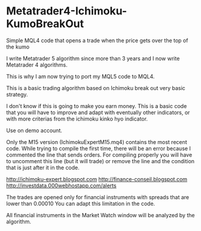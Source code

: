 # Metatrader4-Ichimoku-KumoBreakOut
Simple MQL4 code that opens a trade when the price gets over the top of the kumo

I write Metatrader 5 algorithm since more than 3 years and I now write Metatrader 4 algorithms.

This is why I am now trying to port my MQL5 code to MQL4.

This is a basic trading algorithm based on Ichimoku break out very basic strategy.

I don't know if this is going to make you earn money.
This is a basic code that you will have to improve and adapt with eventually other indicators, or with more criterias from the ichimoku kinko hyo indicator.

Use on demo account.

Only the M15 version (IchimokuExpertM15.mq4) contains the most recent code.
While trying to compile the first time, there will be an error because I commented the line that sends orders. For compiling properly you will have to uncomment this line (but it will trade) or remove the line and the condition that is just after it in the code.

http://ichimoku-expert.blogspot.com
http://finance-conseil.blogspot.com
http://investdata.000webhostapp.com/alerts

The trades are opened only for financial instruments with spreads that are lower than 0.00010
You can adapt this limitation in the code.

All financial instruments in the Market Watch window will be analyzed by the algorithm.



